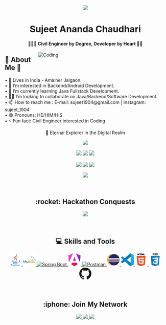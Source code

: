 <!-- Header -->
<p align="center">
  <img src="https://1.bp.blogspot.com/-7A4WynwLsMw/XbBpCXG8fHI/AAAAAAAAMt4/uOa1bpLskYgrwGbllhSu2SDj_Mig8SXJQCLcBGAsYHQ/s1600/2000_600px.gif"
</p>

<h1 align="center"> Sujeet Ananda Chaudhari </h1>
<h4 align="center">👷🏻‍♂️ Civil Engineer by Degree, Developer by Heart 👨‍💻</h4>

<img align="right" alt="Coding" width="400" src="https://cdn.dribbble.com/users/1162077/screenshots/3848914/programmer.gif">

<!-- About Me -->
<h2 align="left">💫 About Me 💫 </h2>

<p align="left"> 
  •  📍 Lives in India - Amalner Jalgaon. <br>
  • 👀 I’m interested in Backend/Android Development. <br>
  • 🌱 I’m currently learning Java Fullstack Development. <br>
  • 🤝🏻 I’m looking to collaborate on Java/Backend/Software Development. <br>
  • 📫 How to reach me : E-mail: sujeet1904@gmail.com | Instagram: sujeet_1904 <br>
  • 😄 Pronouns: HE/HIM/HIS <br>
  • ⚡ Fun fact: Civil Engineer interested in Coding <br>
</p>

<p align="center">🚀 Eternal Explorer in the Digital Realm</p>

<!-- Typing Animation -->
<p align="center">
  <a href="https://github.com/sujeet1904/">
    <img src="https://readme-typing-svg.herokuapp.com?lines=Java%20|%20SQL%20|%20Springboot%20|%20Angular&center=true&width=550&height=40">
  </a>
</p>

<!-- Badges Section -->
<div align="center">
  <img src="https://img.shields.io/github/followers/sujeet1904?logo=Github&style=for-the-badge">
  <img src="https://img.shields.io/github/stars/sujeet1904?style=for-the-badge">
  <a href="https://github.com/sujeet1904/"><img src="https://komarev.com/ghpvc/?username=sujeet1904&style=for-the-badge"></a>
</div>

<!-- GitHub Stats -->
<br>
<div align="center">
  <img src="https://github-readme-stats.vercel.app/api?username=sujeet1904&theme=default_repocard&hide_border=false&include_all_commits=false&count_private=false"<br/>
<img src="https://github-readme-streak-stats.herokuapp.com/?user=sujeet1904&theme=default_repocard&hide_border=false"<br/>
<img src="https://github-readme-stats.vercel.app/api/top-langs/?username=sujeet1904&theme=default_repocard&hide_border=false&include_all_commits=false&count_private=false&layout=compact"

</div>

<!-- Typing Animation -->
<p align="center">
  <a href="https://github.com/sujeet1904/">
    <img src="https://readme-typing-svg.herokuapp.com?lines=Java%20|%20SQL%20|%20Springboot%20|%20Angular&center=true&width=550&height=40">
  </a>
</p>

<!-- Hackathon Conquests -->
<br>
<h2 align="center">:rocket: Hackathon Conquests</h2>
<p align="center">
  <a href="https://github.com/sujeet1904/">
    <img src="https://readme-typing-svg.herokuapp.com?lines=TCS+CodeVita+Season+XI+3378+Global+Ranker;&center=true&width=550&height=40">
  </a>
</p>

<!-- Skills -->
<br>
<h2 align="center">💻 Skills and Tools</h2>
<p align="center">
  <a href="https://www.java.com" target="_blank" rel="noreferrer"> 
    <img src="https://raw.githubusercontent.com/devicons/devicon/master/icons/java/java-original.svg" alt="Java" width="40" height="40"/> 
  </a> 
  <a href="https://www.mysql.com/" target="_blank" rel="noreferrer"> 
    <img src="https://raw.githubusercontent.com/devicons/devicon/master/icons/mysql/mysql-original-wordmark.svg" alt="MySQL" width="40" height="40"/> 
  </a>
  <a href="https://spring.io/projects/spring-boot" target="_blank" rel="noreferrer"> 
    <img src="https://www.vectorlogo.zone/logos/springio/springio-icon.svg" alt="Spring Boot" width="40" height="40"/> 
  </a>
  <a href="https://www.angular.com/" target="_blank" rel="noreferrer"> 
    <img src="https://raw.githubusercontent.com/devicons/devicon/master/icons/angular/angular-original.svg" alt="Angular" width="40" height="40"/> 
  </a>
  <a href="https://www.postman.com/" target="_blank" rel="noreferrer"> 
    <img src="https://www.vectorlogo.zone/logos/getpostman/getpostman-icon.svg" alt="Postman" width="40" height="40"/> 
  </a> 
  <a href="https://www.eclipse.org/" target="_blank" rel="noreferrer"> 
    <img src="https://raw.githubusercontent.com/devicons/devicon/master/icons/eclipse/eclipse-original.svg" alt="Eclipse" width="40" height="40"/> 
  </a> 
  <a href="https://code.visualstudio.com/" target="_blank" rel="noreferrer"> 
    <img src="https://raw.githubusercontent.com/devicons/devicon/master/icons/vscode/vscode-original.svg" alt="Visual Studio Code" width="40" height="40"/> 
  </a>
  <a href="https://www.w3.org/html/" target="_blank" rel="noreferrer"> 
    <img src="https://raw.githubusercontent.com/devicons/devicon/master/icons/html5/html5-original-wordmark.svg" alt="HTML" width="40" height="40"/> 
  </a> 
  <a href="https://www.w3schools.com/css/" target="_blank" rel="noreferrer"> 
    <img src="https://raw.githubusercontent.com/devicons/devicon/master/icons/css3/css3-original-wordmark.svg" alt="CSS" width="40" height="40"/> 
  </a> 
  <a href="https://github.com/" target="_blank" rel="noreferrer"> 
    <img src="https://raw.githubusercontent.com/devicons/devicon/master/icons/github/github-original.svg" alt="GitHub" width="40" height="40"/> 
  </a>
</p>


<!-- Join My Network -->
<br>
<h2 align="center">:iphone: Join My Network</h2>
<div align="center">
  <!-- Animated LinkedIn Icon -->
  <a href="https://www.linkedin.com/in/sujeet-chaudhari/">
    <img src="https://img.shields.io/badge/LinkedIn-0077B5?style=for-the-badge&logo=linkedin&logoColor=white&logoWidth=30&logoHeight=30">
  </a>
  <!-- Animated Gmail Icon -->
  <a href="mailto:sujeet1904@gmail.com">
    <img src="https://img.shields.io/badge/Gmail-D14836?style=for-the-badge&logo=gmail&logoColor=white&logoWidth=30&logoHeight=30">
  </a>
  <a href="https://www.instagram.com/sujeet_1904">
    <img src="https://img.shields.io/badge/Instagram-%23E4405F.svg?style=for-the-badge&logo=Instagram&logoColor=white&logoWidth=30&logoHeight=30">
  </a>
</div>

<!---
Sujeet1904/Sujeet1904 is a ✨ special ✨ repository because its `README.md` (this file) appears on your GitHub profile.
You can click the Preview link to take a look at your changes.
--->
